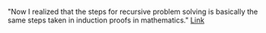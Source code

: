 "Now I realized that the steps for recursive problem solving is basically the same steps taken in induction proofs in mathematics." [Link](https://www.youtube.com/watch?v=rf6uf3jNjbo)